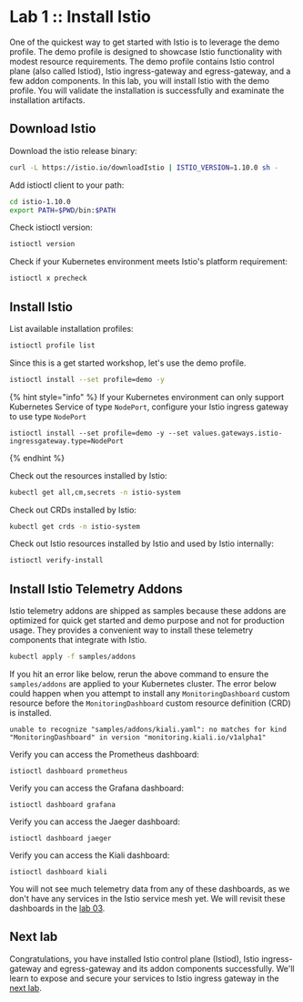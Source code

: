 # Lab 1 :: Install Istio

One of the quickest way to get started with Istio is to leverage the demo profile. The demo profile is designed to showcase Istio functionality with modest resource requirements. The demo profile contains Istio control plane \(also called Istiod\), Istio ingress-gateway and egress-gateway, and a few addon components. In this lab, you will install Istio with the demo profile. You will validate the installation is successfully and examinate the installation artifacts.

## Download Istio

Download the istio release binary:

```bash
curl -L https://istio.io/downloadIstio | ISTIO_VERSION=1.10.0 sh -
```

Add istioctl client to your path:

```bash
cd istio-1.10.0
export PATH=$PWD/bin:$PATH
```

Check istioctl version:

```bash
istioctl version
```

Check if your Kubernetes environment meets Istio's platform requirement:

```bash
istioctl x precheck
```

## Install Istio

List available installation profiles:

```bash
istioctl profile list
```

Since this is a get started workshop, let's use the demo profile.

```bash
istioctl install --set profile=demo -y
```

{% hint style="info" %}
If your Kubernetes environment can only support Kubernetes Service of type `NodePort`, configure your Istio ingress gateway to use type `NodePort`

```text
istioctl install --set profile=demo -y --set values.gateways.istio-ingressgateway.type=NodePort
```
{% endhint %}

Check out the resources installed by Istio: 

```bash
kubectl get all,cm,secrets -n istio-system
```

Check out CRDs installed by Istio:

```bash
kubectl get crds -n istio-system
```

Check out Istio resources installed by Istio and used by Istio internally:

```bash
istioctl verify-install
```

## Install Istio Telemetry Addons

Istio telemetry addons are shipped as samples because these addons are optimized for quick get started and demo purpose and not for production usage. They provides a convenient way to install these telemetry components that integrate with Istio.

```bash
kubectl apply -f samples/addons
```

If you hit an error like below, rerun the above command to ensure the `samples/addons` are applied to your Kubernetes cluster. The error below could happen when you attempt to install any `MonitoringDashboard` custom resource before the `MonitoringDashboard` custom resource definition \(CRD\) is installed.

```text
unable to recognize "samples/addons/kiali.yaml": no matches for kind "MonitoringDashboard" in version "monitoring.kiali.io/v1alpha1"
```

Verify you can access the Prometheus dashboard:

```text
istioctl dashboard prometheus
```

Verify you can access the Grafana dashboard:

```text
istioctl dashboard grafana
```

Verify you can access the Jaeger dashboard:

```text
istioctl dashboard jaeger
```

Verify you can access the Kiali dashboard:

```text
istioctl dashboard kiali
```

You will not see much telemetry data from any of these dashboards, as we don't have any services in the Istio service mesh yet. We will revisit these dashboards in the [lab 03](03-add-services-to-mesh.md).

## Next lab

Congratulations, you have installed Istio control plane \(Istiod\), Istio ingress-gateway and egress-gateway and its addon components successfully. We'll learn to expose and secure your services to Istio ingress gateway in the [next lab](02-secure-service-ingress.md).

